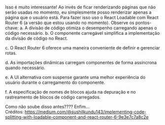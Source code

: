 Isso é muito interessante! Ao invés de ficar renderizando páginas que não serão usadas no momento, eu simplesmente posso renderizar apenas a página que o usuário está. Para fazer isso uso o React Loadable com React Router 6 (a versão que estou usando no momento).
Observe os pontos-chave:
a. A divisão de código otimiza o desempenho carregando apenas o código necessário.
b. O componente carregável simplifica a implementação da divisão de código no React.

c. O React Router 6 oferece uma maneira conveniente de definir e gerenciar rotas.

d. As importações dinâmicas carregam componentes de forma assíncrona quando necessário.

e. A UI alternativa com suspense garante uma melhor experiência do usuário durante o carregamento do componente.

f. A especificação de nomes de blocos ajuda na depuração e no rastreamento de blocos de código carregados.

Como não soube disso antes????
Enfim...
Créditos: https://medium.com/@sushilkundu143/implementing-code-splitting-with-loadable-component-and-react-router-6-9e3e7c7a8c2e
